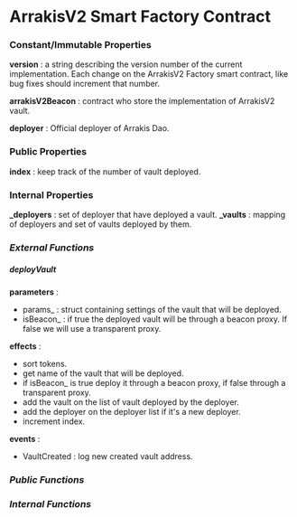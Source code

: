 # ArrakisV2 Smart Factory Contract

### **Constant/Immutable Properties**

**version** : a string describing the version number of the current implementation. Each change on the ArrakisV2 Factory smart contract, like bug fixes should increment that number.

**arrakisV2Beacon** : contract who store the implementation of ArrakisV2 vault.

**deployer** : Official deployer of Arrakis Dao.

### **Public Properties**

**index** : keep track of the number of vault deployed.

### **Internal Properties**

**\_deployers** : set of deployer that have deployed a vault.
**\_vaults** : mapping of deployers and set of vaults deployed by them.

### _External Functions_

##### deployVault

**parameters** : 
- params\_ : struct containing settings of the vault that will be deployed.
- isBeacon\_ : if true the deployed vault will be through a beacon proxy. If false we will use a transparent proxy.

**effects** :
- sort tokens.
- get name of the vault that will be deployed.
- if isBeacon\_ is true deploy it through a beacon proxy, if false through a transparent proxy.
- add the vault on the list of vault deployed by the deployer.
- add the deployer on the deployer list if it's a new deployer.
- increment index.

**events** :
- VaultCreated : log new created vault address.

### _Public Functions_

### _Internal Functions_
